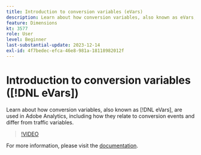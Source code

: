 ```yaml
---
title: Introduction to conversion variables (eVars)
description: Learn about how conversion variables, also known as eVars, are used in Adobe Analytics, including how they relate to conversion events and differ from traffic variables.
feature: Dimensions
kt: 3577
role: User
level: Beginner
last-substantial-update: 2023-12-14
exl-id: 4f7bedec-efca-46e8-981a-18118982012f
---
```

# Introduction to conversion variables ([!DNL eVars])

Learn about how conversion variables, also known as [!DNL eVars], are used in Adobe Analytics, including how they relate to conversion events and differ from traffic variables.

>[!VIDEO](https://video.tv.adobe.com/v/28759/?quality=12&learn=on)

For more information, please visit the [documentation](https://experienceleague.adobe.com/docs/analytics/components/dimensions/evar.html).
